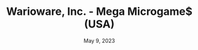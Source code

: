 ---
layout: gba
title: "Warioware, Inc. - Mega Microgame$ (USA)"
categories:
 - approved
 - gba
 - universal
 - safe
tags:
- warioware
date: May 9, 2023
permalink: /games/warioware-mm/play/details
publisher: Nintendo
gid: warioware-mm
---
